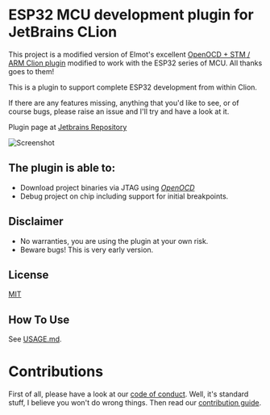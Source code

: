ESP32 MCU development plugin for JetBrains CLion 
====

<!-- Plugin description -->
This project is a modified version of Elmot's excellent <a href="https://github.com/elmot/clion-embedded-arm">OpenOCD + STM / ARM Clion plugin</a> modified to work with the ESP32 series of MCU. All thanks goes to them!

This is a plugin to support complete ESP32 development from within Clion.

If there are any features missing, anything that you'd like to see, or of course bugs, please raise an issue and I'll try and have a look at it.

Plugin page at [Jetbrains Repository](https://plugins.jetbrains.com/plugin/10115)

![Screenshot](https://raw.githubusercontent.com/daniel-sullivan/clion-embedded-esp32/master/configure_debug_settings.PNG)

The plugin is able to:
---
 * Download project binaries via JTAG using *[OpenOCD](http://openocd.org/)*
 * Debug project on chip including support for initial breakpoints.
 

Disclaimer
---
 * No warranties, you are using the plugin at your own risk.
 * Beware bugs! This is very early version.
<!-- Plugin description end -->

License
---
[MIT](https://github.com/daniel-sullivan/clion-embedded-esp32/blob/master/LICENSE.txt)

How To Use
---
See [USAGE.md](https://github.com/daniel-sullivan/clion-embedded-esp32/blob/master/USAGE.md).

Contributions
===
First of all, please have a look at our [code of conduct](https://github.com/daniel-sullivan/clion-embedded-esp32/blob/master/CODE_OF_CONDUCT.md). Well, it's standard stuff, I believe you won't do wrong things. Then read our [contribution guide](https://github.com/daniel-sullivan/clion-embedded-esp32/blob/master/CONTRIBUTING.md). 
